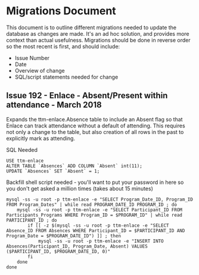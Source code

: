 # Migrations Document

This document is to outline different migrations needed to update the database as changes are made.  It's an ad hoc solution, and provides more context than actual usefulness.  Migrations should be done in reverse order so the most recent is first, and should include:

* Issue Number
* Date
* Overview of change
* SQL/script statements needed for change

## Issue 192 - Enlace - Absent/Present within attendance - March 2018

Expands the ttm-enlace.Absence table to include an Absent flag so that Enlace can track attendance without a default of attending.  This requires not only a change to the table, but also creation of all rows in the past to explicitly mark as attending.

SQL Needed
```
USE ttm-enlace
ALTER TABLE `Absences` ADD COLUMN `Absent` int(11);
UPDATE `Absences` SET `Absent` = 1;
```

Backfill shell script needed - you'll want to put your password in here so you don't get asked a million times (takes about 15 minutes)
```
mysql -ss -u root -p ttm-enlace -e "SELECT Program_Date_ID, Program_ID FROM Program_Dates" | while read PROGRAM_DATE_ID PROGRAM_ID ; do
    mysql -ss -u root -p ttm-enlace -e "SELECT Participant_ID FROM Participants_Programs WHERE Program_ID = $PROGRAM_ID" | while read PARTICIPANT_ID ; do
        if [[ -z $(mysql -ss -u root -p ttm-enlace -e "SELECT Absence_ID FROM Absences WHERE Participant_ID = $PARTICIPANT_ID AND Program_Date = $PROGRAM_DATE_ID") ]] ; then
            mysql -ss -u root -p ttm-enlace -e "INSERT INTO Absences(Participant_ID, Program_Date, Absent) VALUES ($PARTICIPANT_ID, $PROGRAM_DATE_ID, 0)"
        fi
    done
done

```
